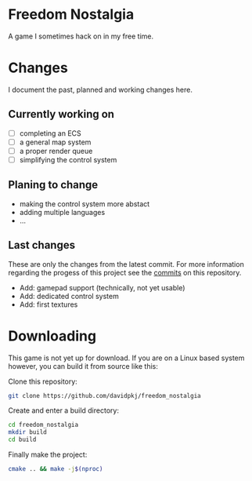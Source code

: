 # Freedom Nostalgia

A game I sometimes hack on in my free time.

# Changes

I document the past, planned and working changes here.

## Currently working on

- [ ] completing an ECS
- [ ] a general map system
- [ ] a proper render queue
- [ ] simplifying the control system

## Planing to change

- making the control system more abstact
- adding multiple languages
- …

## Last changes

These are only the changes from the latest commit. For more information regarding the progess of this project see the [commits](https://https://github.com/davidpkj/freedom_nostalgia/commits/main) on this repository.

- Add: gamepad support (technically, not yet usable)
- Add: dedicated control system
- Add: first textures

# Downloading

This game is not yet up for download. If you are on a Linux based system however, you can build it from source like this:

Clone this repository:
```bash
git clone https://github.com/davidpkj/freedom_nostalgia
```

Create and enter a build directory:
```bash
cd freedom_nostalgia
mkdir build
cd build
```

Finally make the project:
```bash
cmake .. && make -j$(nproc)
```
